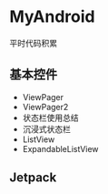 # MyAndroid
平时代码积累

## 基本控件

- ViewPager
- ViewPager2
- 状态栏使用总结
- 沉浸式状态栏
- ListView
- ExpandableListView

## Jetpack


